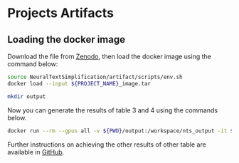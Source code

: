 # Projects Artifacts

## Loading the docker image

Download the file from [Zenodo](https://zenodo.org/record/6618321), then load the docker image using the command below:
```bash
source NeuralTextSimplification/artifact/scripts/env.sh
docker load --input ${PROJECT_NAME}_image.tar

mkdir output
```

Now you can generate the results of table 3 and 4 using the commands below.
```bash
docker run --rm --gpus all -v ${PWD}/output:/workspace/nts_output -it ${PROJECT_NAME}_image bash artifact/scripts/table_3_4.sh
```

Further instructions on achieving the other results of other table are available in [GitHub](https://github.com/mo-arvan/NeuralTextSimplification/tree/master/artifact). 